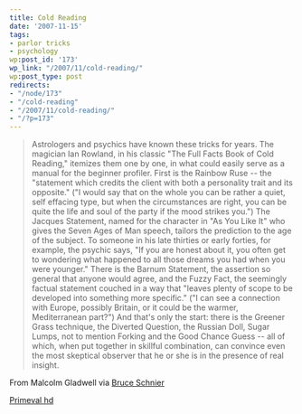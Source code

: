 ```yaml
---
title: Cold Reading
date: '2007-11-15'
tags:
- parlor tricks
- psychology
wp:post_id: '173'
wp_link: "/2007/11/cold-reading/"
wp:post_type: post
redirects:
- "/node/173"
- "/cold-reading"
- "/2007/11/cold-reading/"
- "/?p=173"
---
```


>

> Astrologers and psychics have known these tricks for years. The magician Ian Rowland, in his classic "The Full Facts Book of Cold Reading," itemizes them one by one, in what could easily serve as a manual for the beginner profiler. First is the Rainbow Ruse -- the "statement which credits the client with both a personality trait and its opposite." ("I would say that on the whole you can be rather a quiet, self effacing type, but when the circumstances are right, you can be quite the life and soul of the party if the mood strikes you.") The Jacques Statement, named for the character in "As You Like It" who gives the Seven Ages of Man speech, tailors the prediction to the age of the subject. To someone in his late thirties or early forties, for example, the psychic says, "If you are honest about it, you often get to wondering what happened to all those dreams you had when you were younger." There is the Barnum Statement, the assertion so general that anyone would agree, and the Fuzzy Fact, the seemingly factual statement couched in a way that "leaves plenty of scope to be developed into something more specific." ("I can see a connection with Europe, possibly Britain, or it could be the warmer, Mediterranean part?") And that's only the start: there is the Greener Grass technique, the Diverted Question, the Russian Doll, Sugar Lumps, not to mention Forking and the Good Chance Guess -- all of which, when put together in skillful combination, can convince even the most skeptical observer that he or she is in the presence of real insight.

From Malcolm Gladwell via [Bruce Schnier](http://www.schneier.com/blog/archives/2007/11/the_sham_of_cri.html)

  [Primeval hd](http://time-travel.com/?primeval)
